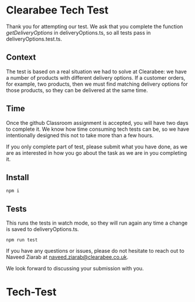 # Clearabee Tech Test

Thank you for attempting our test. We ask that you complete the function _getDeliveryOptions_ in deliveryOptions.ts, so all tests pass in deliveryOptions.test.ts.

## Context

The test is based on a real situation we had to solve at Clearabee: we have a number of products with different delivery options. If a customer orders, for example, two products, then we must find matching delivery options for those products, so they can be delivered at the same time.

## Time

Once the github Classroom assignment is accepted, you will have two days to complete it. We know how time consuming tech tests can be, so we have intentionally designed this not to take more than a few hours.

If you only complete part of test, please submit what you have done, as we are as interested in how you go about the task as we are in you completing it.

## Install

`npm i`

## Tests

This runs the tests in watch mode, so they will run again any time a change is saved to deliveryOptions.ts.

`npm run test`

If you have any questions or issues, please do not hesitate to reach out to Naveed Ziarab at naveed.ziarab@clearabee.co.uk.

We look forward to discussing your submission with you.
# Tech-Test
